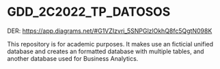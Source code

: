 # GDD_2C2022_TP_DATOSOS

DER: https://app.diagrams.net/#G1VZIzvri_5SNPGlzlOkhQ8fc5QgtN098K

This repository is for academic purposes. It makes use an ficticial unified database and creates an formatted database with multiple tables, and another database used for Business Analytics.  
